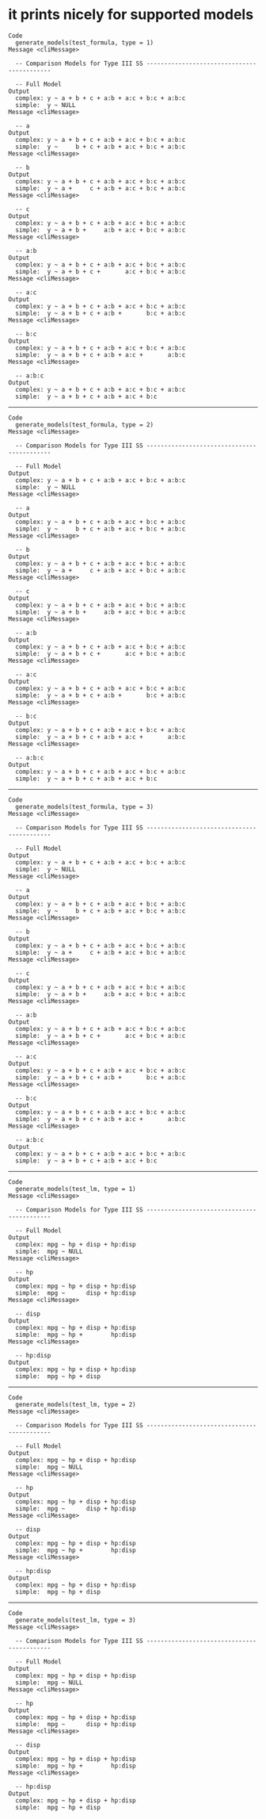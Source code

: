 # it prints nicely for supported models

    Code
      generate_models(test_formula, type = 1)
    Message <cliMessage>
      
      -- Comparison Models for Type III SS -------------------------------------------
      
      -- Full Model 
    Output
      complex: y ~ a + b + c + a:b + a:c + b:c + a:b:c
      simple:  y ~ NULL
    Message <cliMessage>
      
      -- a 
    Output
      complex: y ~ a + b + c + a:b + a:c + b:c + a:b:c
      simple:  y ~     b + c + a:b + a:c + b:c + a:b:c
    Message <cliMessage>
      
      -- b 
    Output
      complex: y ~ a + b + c + a:b + a:c + b:c + a:b:c
      simple:  y ~ a +     c + a:b + a:c + b:c + a:b:c
    Message <cliMessage>
      
      -- c 
    Output
      complex: y ~ a + b + c + a:b + a:c + b:c + a:b:c
      simple:  y ~ a + b +     a:b + a:c + b:c + a:b:c
    Message <cliMessage>
      
      -- a:b 
    Output
      complex: y ~ a + b + c + a:b + a:c + b:c + a:b:c
      simple:  y ~ a + b + c +       a:c + b:c + a:b:c
    Message <cliMessage>
      
      -- a:c 
    Output
      complex: y ~ a + b + c + a:b + a:c + b:c + a:b:c
      simple:  y ~ a + b + c + a:b +       b:c + a:b:c
    Message <cliMessage>
      
      -- b:c 
    Output
      complex: y ~ a + b + c + a:b + a:c + b:c + a:b:c
      simple:  y ~ a + b + c + a:b + a:c +       a:b:c
    Message <cliMessage>
      
      -- a:b:c 
    Output
      complex: y ~ a + b + c + a:b + a:c + b:c + a:b:c
      simple:  y ~ a + b + c + a:b + a:c + b:c
      

---

    Code
      generate_models(test_formula, type = 2)
    Message <cliMessage>
      
      -- Comparison Models for Type III SS -------------------------------------------
      
      -- Full Model 
    Output
      complex: y ~ a + b + c + a:b + a:c + b:c + a:b:c
      simple:  y ~ NULL
    Message <cliMessage>
      
      -- a 
    Output
      complex: y ~ a + b + c + a:b + a:c + b:c + a:b:c
      simple:  y ~     b + c + a:b + a:c + b:c + a:b:c
    Message <cliMessage>
      
      -- b 
    Output
      complex: y ~ a + b + c + a:b + a:c + b:c + a:b:c
      simple:  y ~ a +     c + a:b + a:c + b:c + a:b:c
    Message <cliMessage>
      
      -- c 
    Output
      complex: y ~ a + b + c + a:b + a:c + b:c + a:b:c
      simple:  y ~ a + b +     a:b + a:c + b:c + a:b:c
    Message <cliMessage>
      
      -- a:b 
    Output
      complex: y ~ a + b + c + a:b + a:c + b:c + a:b:c
      simple:  y ~ a + b + c +       a:c + b:c + a:b:c
    Message <cliMessage>
      
      -- a:c 
    Output
      complex: y ~ a + b + c + a:b + a:c + b:c + a:b:c
      simple:  y ~ a + b + c + a:b +       b:c + a:b:c
    Message <cliMessage>
      
      -- b:c 
    Output
      complex: y ~ a + b + c + a:b + a:c + b:c + a:b:c
      simple:  y ~ a + b + c + a:b + a:c +       a:b:c
    Message <cliMessage>
      
      -- a:b:c 
    Output
      complex: y ~ a + b + c + a:b + a:c + b:c + a:b:c
      simple:  y ~ a + b + c + a:b + a:c + b:c
      

---

    Code
      generate_models(test_formula, type = 3)
    Message <cliMessage>
      
      -- Comparison Models for Type III SS -------------------------------------------
      
      -- Full Model 
    Output
      complex: y ~ a + b + c + a:b + a:c + b:c + a:b:c
      simple:  y ~ NULL
    Message <cliMessage>
      
      -- a 
    Output
      complex: y ~ a + b + c + a:b + a:c + b:c + a:b:c
      simple:  y ~     b + c + a:b + a:c + b:c + a:b:c
    Message <cliMessage>
      
      -- b 
    Output
      complex: y ~ a + b + c + a:b + a:c + b:c + a:b:c
      simple:  y ~ a +     c + a:b + a:c + b:c + a:b:c
    Message <cliMessage>
      
      -- c 
    Output
      complex: y ~ a + b + c + a:b + a:c + b:c + a:b:c
      simple:  y ~ a + b +     a:b + a:c + b:c + a:b:c
    Message <cliMessage>
      
      -- a:b 
    Output
      complex: y ~ a + b + c + a:b + a:c + b:c + a:b:c
      simple:  y ~ a + b + c +       a:c + b:c + a:b:c
    Message <cliMessage>
      
      -- a:c 
    Output
      complex: y ~ a + b + c + a:b + a:c + b:c + a:b:c
      simple:  y ~ a + b + c + a:b +       b:c + a:b:c
    Message <cliMessage>
      
      -- b:c 
    Output
      complex: y ~ a + b + c + a:b + a:c + b:c + a:b:c
      simple:  y ~ a + b + c + a:b + a:c +       a:b:c
    Message <cliMessage>
      
      -- a:b:c 
    Output
      complex: y ~ a + b + c + a:b + a:c + b:c + a:b:c
      simple:  y ~ a + b + c + a:b + a:c + b:c
      

---

    Code
      generate_models(test_lm, type = 1)
    Message <cliMessage>
      
      -- Comparison Models for Type III SS -------------------------------------------
      
      -- Full Model 
    Output
      complex: mpg ~ hp + disp + hp:disp
      simple:  mpg ~ NULL
    Message <cliMessage>
      
      -- hp 
    Output
      complex: mpg ~ hp + disp + hp:disp
      simple:  mpg ~      disp + hp:disp
    Message <cliMessage>
      
      -- disp 
    Output
      complex: mpg ~ hp + disp + hp:disp
      simple:  mpg ~ hp +        hp:disp
    Message <cliMessage>
      
      -- hp:disp 
    Output
      complex: mpg ~ hp + disp + hp:disp
      simple:  mpg ~ hp + disp
      

---

    Code
      generate_models(test_lm, type = 2)
    Message <cliMessage>
      
      -- Comparison Models for Type III SS -------------------------------------------
      
      -- Full Model 
    Output
      complex: mpg ~ hp + disp + hp:disp
      simple:  mpg ~ NULL
    Message <cliMessage>
      
      -- hp 
    Output
      complex: mpg ~ hp + disp + hp:disp
      simple:  mpg ~      disp + hp:disp
    Message <cliMessage>
      
      -- disp 
    Output
      complex: mpg ~ hp + disp + hp:disp
      simple:  mpg ~ hp +        hp:disp
    Message <cliMessage>
      
      -- hp:disp 
    Output
      complex: mpg ~ hp + disp + hp:disp
      simple:  mpg ~ hp + disp
      

---

    Code
      generate_models(test_lm, type = 3)
    Message <cliMessage>
      
      -- Comparison Models for Type III SS -------------------------------------------
      
      -- Full Model 
    Output
      complex: mpg ~ hp + disp + hp:disp
      simple:  mpg ~ NULL
    Message <cliMessage>
      
      -- hp 
    Output
      complex: mpg ~ hp + disp + hp:disp
      simple:  mpg ~      disp + hp:disp
    Message <cliMessage>
      
      -- disp 
    Output
      complex: mpg ~ hp + disp + hp:disp
      simple:  mpg ~ hp +        hp:disp
    Message <cliMessage>
      
      -- hp:disp 
    Output
      complex: mpg ~ hp + disp + hp:disp
      simple:  mpg ~ hp + disp
      

